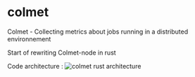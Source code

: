 # colmet
Colmet - Collecting metrics about jobs running in a distributed environnement

Start of rewriting Colmet-node in rust

Code architecture :
![colmet rust architecture](https://raw.githubusercontent.com/oar-team/colmet/colmet-rust/colmet%20rust.png)
 
